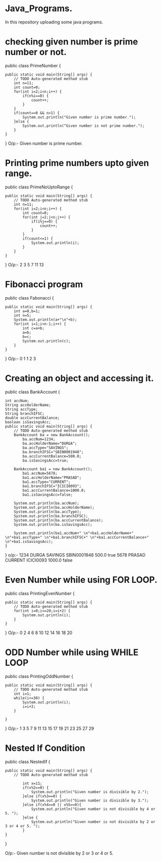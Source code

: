 # Java_Programs.
In this repository uploading some java programs.

# checking given number is prime number or not.

public class PrimeNumber {

	public static void main(String[] args) {
		// TODO Auto-generated method stub
		int n=11;
		int count=0;
		for(int i=2;i<n;i++) {
			if(n%i==0) {
				count++;
			}
		}
		if(count==0 && n>1) {
			System.out.println("Given number is prime number.");
		}else {
			System.out.println("Given number is not prime number.");
		}
	}

}
O/p:-
Given number is prime number.

# Printing prime numbers upto given range.


public class PrimeNoUptoRange {

	public static void main(String[] args) {
		// TODO Auto-generated method stub
		int n=11;
		for(int i=2;i<n;i++) {
			int count=0;
			for(int j=2;j<n;j++) {
				if(i%j==0) {
					count++;
				}
			}
			if(count<=1) {
				System.out.println(i);
			}
		}
	}
}
O/p:-
2
3
5
7
11
13

# Fibonacci program

public class Fabonacci {

	public static void main(String[] args) {
		int a=0,b=1;
		int n=5;
		System.out.println(a+"\n"+b);
		for(int i=1;i<n-1;i++) {
			int c=a+b;
			a=b;
			b=c;
			System.out.println(c);
		}
	}
 
}
O/p:-
0
1
1
2
3

# Creating an object and accessing it. 

public class BankAccount {

	int accNum;
	String accHolderName;
	String accType;
	String branchIFSC;
	double accCurrentBalance;
	boolean isSavingsAcc;
	public static void main(String[] args) {
		// TODO Auto-generated method stub
		BankAccount ba = new BankAccount();
			ba.accNum=1234;
			ba.accHolderName="DURGA";
			ba.accType="SAVINGS";
			ba.branchIFSC="SBIN0001948";
			ba.accCurrentBalance=500.0;
			ba.isSavingsAcc=true;
			
		BankAccount ba1 = new BankAccount();
			ba1.accNum=5678;
			ba1.accHolderName="PRASAD";
			ba1.accType="CURRENT";
			ba1.branchIFSC="ICICI0093";
			ba1.accCurrentBalance=1000.0;
			ba1.isSavingsAcc=false;
			
		System.out.println(ba.accNum);
		System.out.println(ba.accHolderName);
		System.out.println(ba.accType);
		System.out.println(ba.branchIFSC);
		System.out.println(ba.accCurrentBalance);
		System.out.println(ba.isSavingsAcc);
		
		System.out.println(ba1.accNum+" \n"+ba1.accHolderName+" \n"+ba1.accType+" \n"+ba1.branchIFSC+" \n"+ba1.accCurrentBalance+" \n"+ba1.isSavingsAcc);
	}
 
}
o/p:-
1234
DURGA
SAVINGS
SBIN0001948
500.0
true
5678 
PRASAD 
CURRENT 
ICICI0093 
1000.0 
false

# Even Number while using FOR LOOP.

public class PrintingEvenNumber {

	public static void main(String[] args) {
		// TODO Auto-generated method stub
		for(int i=0;i<=20;i=i+2) {
			System.out.println(i);
		}
	}

}
O/p:-
0
2
4
6
8
10
12
14
16
18
20

# ODD Number while using WHILE LOOP

public class PrintingOddNumber {

	public static void main(String[] args) {
		// TODO Auto-generated method stub
		int i=1;
		while(i<=30) {
			System.out.println(i);
			i=i+2;
		}

	}

}
O/p:-
1
3
5
7
9
11
13
15
17
19
21
23
25
27
29

# Nested If Condition

public class NestedIf {

	public static void main(String[] args) {
		// TODO Auto-generated method stub

			int x=11;
			if(x%2==0) {
				System.out.println("Given number is divisible by 2.");
			}else if(x%3==0) {
				System.out.println("Given number is divisible by 3.");
			}else if(x%4==0 || x%5==0){
				System.out.println("Given number is not divisible by 4 or 5. ");
			}else {
				System.out.println("Given number is not divisible by 2 or 3 or 4 or 5. ");
			}
	}

}


O/p:-
Given number is not divisible by 2 or 3 or 4 or 5.




